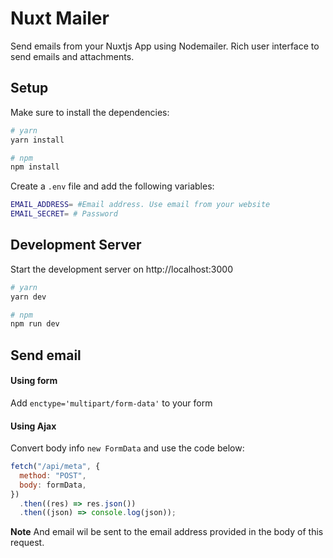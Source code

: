 # Nuxt Mailer

Send emails from your Nuxtjs App using Nodemailer. Rich user interface to send emails and attachments.

## Setup

Make sure to install the dependencies:

```bash
# yarn
yarn install

# npm
npm install
```

Create a `.env` file and add the following variables:

```bash
EMAIL_ADDRESS= #Email address. Use email from your website
EMAIL_SECRET= # Password
```

## Development Server

Start the development server on http://localhost:3000

```bash
# yarn
yarn dev

# npm
npm run dev
```

## Send email

#### Using form

Add `enctype='multipart/form-data'` to your form

#### Using Ajax

Convert body info `new FormData` and use the code below:

```javascript
fetch("/api/meta", {
  method: "POST",
  body: formData,
})
  .then((res) => res.json())
  .then((json) => console.log(json));
```

**Note** And email wil be sent to the email address provided in the body of this request.
